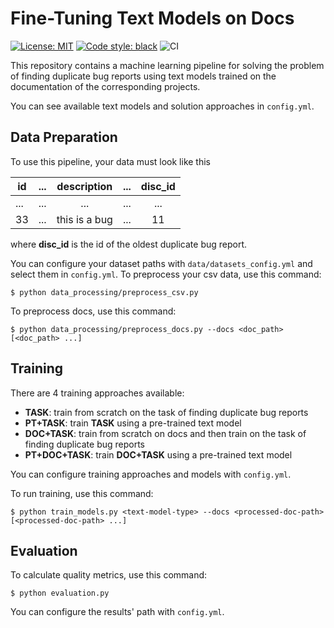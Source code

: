 # Fine-Tuning Text Models on Docs

[![License: MIT](https://img.shields.io/badge/License-MIT-yellow.svg)](https://opensource.org/licenses/MIT)
[![Code style: black](https://img.shields.io/badge/code%20style-black-000000.svg)](https://github.com/psf/black)
![CI](https://github.com/JetBrains-Research/docs-fine-tuning/actions/workflows/ubuntu-python.yml/badge.svg)


This repository contains a machine learning pipeline for solving the problem of finding duplicate bug reports 
using text models trained on the documentation of the corresponding projects. 

You can see available text models and solution approaches in `config.yml`.

## Data Preparation

To use this pipeline, your data must look like this 

| id | ... |  description  | ... | disc_id |
|----|-----|:-------------:|-----|:-------:|
|... | ... |      ...      | ... |   ...   |
| 33 | ... | this is a bug | ... |   11    |

where **disc_id** is the id of the oldest duplicate bug report.

You can configure your dataset paths with `data/datasets_config.yml` and select them in `config.yml`.
To preprocess your csv data, use this command:

```shell
$ python data_processing/preprocess_csv.py
```

To preprocess docs, use this command:
```shell
$ python data_processing/preprocess_docs.py --docs <doc_path> [<doc_path> ...] 
```

## Training

There are 4 training approaches available:

* **TASK**: train from scratch on the task of finding duplicate bug reports
* **PT+TASK**: train **TASK** using a pre-trained text model
* **DOC+TASK**: train from scratch on docs and then train on the task of finding duplicate bug reports
* **PT+DOC+TASK**: train **DOC+TASK** using a pre-trained text model

You can configure training approaches and models with `config.yml`.

To run training, use this command:

```shell
$ python train_models.py <text-model-type> --docs <processed-doc-path> [<processed-doc-path> ...]
```

## Evaluation

To calculate quality metrics, use this command:

```shell
$ python evaluation.py
```

You can configure the results' path with `config.yml`. 
